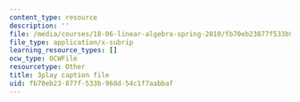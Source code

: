 ```yaml
---
content_type: resource
description: ''
file: /media/courses/18-06-linear-algebra-spring-2010/fb70eb23877f533b968d54c1f7aabbaf_13r9QY6cmjc.vtt
file_type: application/x-subrip
learning_resource_types: []
ocw_type: OCWFile
resourcetype: Other
title: 3play caption file
uid: fb70eb23-877f-533b-968d-54c1f7aabbaf
---
```

